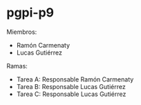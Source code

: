 # pgpi-p9

Miembros:
 - Ramón Carmenaty
 - Lucas Gutiérrez
 
Ramas:
 - Tarea A: Responsable Ramón Carmenaty
 - Tarea B: Responsable Lucas Gutiérrez
 - Tarea C: Responsable Lucas Gutiérrez
